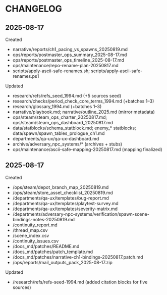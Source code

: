 # CHANGELOG

## 2025-08-17
Created
- narrative/reports/ch1_pacing_vs_spawns_20250819.md
- ops/reports/postmaster_ops_summary_2025-08-17.md
- ops/reports/postmaster_ops_timeline_2025-08-17.md
- ops/maintenance/repo-rename-plan-20250817.md
- scripts/apply-ascii-safe-renames.sh; scripts/apply-ascii-safe-renames.ps1

Updated
- research/refs/refs_seed_1994.md (+5 sources seed)
- research/checks/period_check_core_terms_1994.md (+batches 1–3)
- research/glossary_1994.md (+batches 1–3)
- narrative/playbook.md; narrative/outline_2025.md (mirror metadata)
- ops/steam/steam_ops_charter_20250817.md; ops/steam/steam_ops_dashboard_20250817.md
- data/statblocks/schema_statblock.md; enemy_* statblocks; data/spawn/spawn_tables_prologue_ch1.md
- departments/qa-ux/qa-ux-dashboard.md
- archive/adversary_npc_systems/* (archives + stubs)
- ops/maintenance/ascii-safe-mapping-20250817.md (mapping finalized)

## 2025-08-17
Created
- /ops/steam/depot_branch_map_20250819.md
- /ops/steam/store_asset_checklist_20250819.md
- /departments/qa-ux/templates/bug-report.md
- /departments/qa-ux/templates/playtest-survey.md
- /departments/qa-ux/templates/severity-matrix.md
- /departments/adversary-npc-systems/verification/spawn-scene-bindings-notes-20250819.md
- /continuity_report.md
- /thread_map.csv
- /scene_index.csv
- /continuity_issues.csv
- /docs_md/patches/README.md
- /docs_md/patches/patch_template.md
- /docs_md/patches/narrative-ch1-bindings-20250817.patch.md
- /ops/reports/mail_outputs_pack_2025-08-17.zip

Updated
- /research/refs/refs-seed-1994.md (added citation blocks for five sources)
